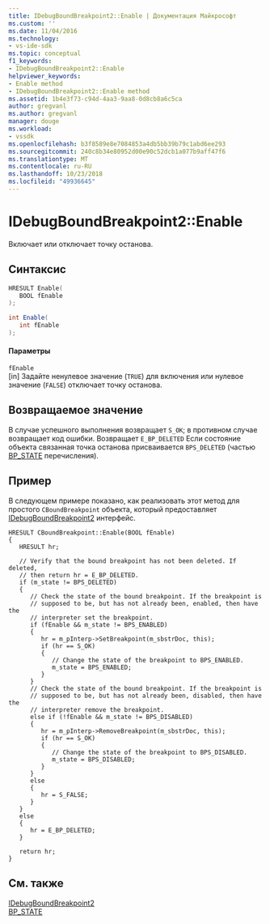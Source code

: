 ```yaml
---
title: IDebugBoundBreakpoint2::Enable | Документация Майкрософт
ms.custom: ''
ms.date: 11/04/2016
ms.technology:
- vs-ide-sdk
ms.topic: conceptual
f1_keywords:
- IDebugBoundBreakpoint2::Enable
helpviewer_keywords:
- Enable method
- IDebugBoundBreakpoint2::Enable method
ms.assetid: 1b4e3f73-c94d-4aa3-9aa8-0d8cb8a6c5ca
author: gregvanl
ms.author: gregvanl
manager: douge
ms.workload:
- vssdk
ms.openlocfilehash: b3f8589e8e7084853a4db5bb39b79c1abd6ee293
ms.sourcegitcommit: 240c8b34e80952d00e90c52dcb1a077b9aff47f6
ms.translationtype: MT
ms.contentlocale: ru-RU
ms.lasthandoff: 10/23/2018
ms.locfileid: "49936645"
---
```

# <a name="idebugboundbreakpoint2enable"></a>IDebugBoundBreakpoint2::Enable
Включает или отключает точку останова.  
  
## <a name="syntax"></a>Синтаксис  
  
```cpp  
HRESULT Enable(   
   BOOL fEnable  
);  
```  
  
```csharp  
int Enable(   
   int fEnable  
);  
```  
  
#### <a name="parameters"></a>Параметры  
 `fEnable`  
 [in] Задайте ненулевое значение (`TRUE`) для включения или нулевое значение (`FALSE`) отключает точку останова.  
  
## <a name="return-value"></a>Возвращаемое значение  
 В случае успешного выполнения возвращает `S_OK`; в противном случае возвращает код ошибки. Возвращает `E_BP_DELETED` Если состояние объекта связанная точка останова присваивается `BPS_DELETED` (частью [BP_STATE](../../../extensibility/debugger/reference/bp-state.md) перечисления).  
  
## <a name="example"></a>Пример  
 В следующем примере показано, как реализовать этот метод для простого `CBoundBreakpoint` объекта, который предоставляет [IDebugBoundBreakpoint2](../../../extensibility/debugger/reference/idebugboundbreakpoint2.md) интерфейс.  
  
```  
HRESULT CBoundBreakpoint::Enable(BOOL fEnable)    
{    
   HRESULT hr;    
  
   // Verify that the bound breakpoint has not been deleted. If deleted,   
   // then return hr = E_BP_DELETED.    
   if (m_state != BPS_DELETED)    
   {    
      // Check the state of the bound breakpoint. If the breakpoint is  
      // supposed to be, but has not already been, enabled, then have the  
      // interpreter set the breakpoint.    
      if (fEnable && m_state != BPS_ENABLED)    
      {    
         hr = m_pInterp->SetBreakpoint(m_sbstrDoc, this);    
         if (hr == S_OK)    
         {    
            // Change the state of the breakpoint to BPS_ENABLED.    
            m_state = BPS_ENABLED;    
         }    
      }    
      // Check the state of the bound breakpoint. If the breakpoint is   
      // supposed to be, but has not already been, disabled, then have the   
      // interpreter remove the breakpoint.    
      else if (!fEnable && m_state != BPS_DISABLED)    
      {    
         hr = m_pInterp->RemoveBreakpoint(m_sbstrDoc, this);    
         if (hr == S_OK)    
         {    
            // Change the state of the breakpoint to BPS_DISABLED.    
            m_state = BPS_DISABLED;    
         }    
      }    
      else    
      {    
         hr = S_FALSE;    
      }    
   }    
   else    
   {    
      hr = E_BP_DELETED;    
   }    
  
   return hr;    
}    
```  
  
## <a name="see-also"></a>См. также  
 [IDebugBoundBreakpoint2](../../../extensibility/debugger/reference/idebugboundbreakpoint2.md)   
 [BP_STATE](../../../extensibility/debugger/reference/bp-state.md)